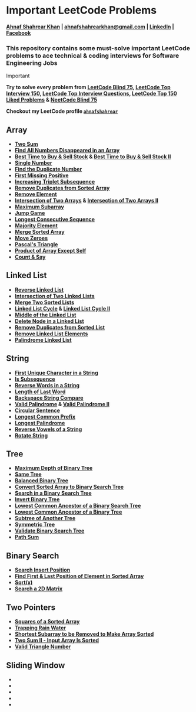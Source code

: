 # Important LeetCode Problems
**[Ahnaf Shahrear Khan](https://github.com/ahnafshahrear) | ahnafshahrearkhan@gmail.com | [LinkedIn](https://www.linkedin.com/in/ahnafshahrearkhan/) | [Facebook](https://www.facebook.com/ahnaf.shahrear.khan)**

### **This repository contains some must-solve important LeetCode problems to ace technical & coding interviews for Software Engineering Jobs**

> [!IMPORTANT]
> **Try to solve every problem from [LeetCode Blind 75](https://leetcode.com/studyplan/leetcode-75/), [LeetCode Top Interview 150](https://leetcode.com/studyplan/top-interview-150/), [LeetCode Top Interview Questions](https://leetcode.com/explore/interview/card/top-interview-questions-easy/), [LeetCode Top 150 Liked Problems](https://leetcode.com/studyplan/top-100-liked/) & [NeetCode Blind 75](https://github.com/ahnafshahrear/NeetCode-Blind-75)**

**Checkout my LeetCode profile [`ahnafshahrear`](https://leetcode.com/u/ahnafshahrear/)**



## Array
- **[Two Sum](https://leetcode.com/problems/two-sum/description/)**
- **[Find All Numbers Disappeared in an Array](https://leetcode.com/problems/find-all-numbers-disappeared-in-an-array/description/)**
- **[Best Time to Buy & Sell Stock](https://leetcode.com/problems/best-time-to-buy-and-sell-stock/description/) & [Best Time to Buy & Sell Stock II](https://leetcode.com/problems/best-time-to-buy-and-sell-stock-ii/description/)**
- **[Single Number](https://leetcode.com/problems/single-number/description/)**
- **[Find the Duplicate Number](https://leetcode.com/problems/find-the-duplicate-number/description/)**
- **[First Missing Positive](https://leetcode.com/problems/first-missing-positive/description/)**
- **[Increasing Triplet Subsequence](https://leetcode.com/problems/increasing-triplet-subsequence/description/)**
- **[Remove Duplicates from Sorted Array](https://leetcode.com/problems/remove-duplicates-from-sorted-array/description/)**
- **[Remove Element](https://leetcode.com/problems/remove-element/description/)**
- **[Intersection of Two Arrays](https://leetcode.com/problems/intersection-of-two-arrays/description/) & [Intersection of Two Arrays II](https://leetcode.com/problems/intersection-of-two-arrays-ii/description/)**
- **[Maximum Subarray](https://leetcode.com/problems/maximum-subarray/description/)**
- **[Jump Game](https://leetcode.com/problems/jump-game/description/)**
- **[Longest Consecutive Sequence](https://leetcode.com/problems/longest-consecutive-sequence/description/)**
- **[Majority Element](https://leetcode.com/problems/majority-element/description/)**
- **[Merge Sorted Array](https://leetcode.com/problems/merge-sorted-array/description/)**
- **[Move Zeroes](https://leetcode.com/problems/move-zeroes/description/)**
- **[Pascal's Triangle](https://leetcode.com/problems/pascals-triangle/description/)**
- **[Product of Array Except Self](https://leetcode.com/problems/product-of-array-except-self/description/)**
- **[Count & Say](https://leetcode.com/problems/count-and-say/description/)**



## Linked List
- **[Reverse Linked List](https://leetcode.com/problems/reverse-linked-list/description/)**
- **[Intersection of Two Linked Lists](https://leetcode.com/problems/intersection-of-two-linked-lists/description/)**
- **[Merge Two Sorted Lists](https://leetcode.com/problems/merge-two-sorted-lists/description/)**
- **[Linked List Cycle](https://leetcode.com/problems/linked-list-cycle/description/) & [Linked List Cycle II](https://leetcode.com/problems/linked-list-cycle-ii/description/)**
- **[Middle of the Linked List](https://leetcode.com/problems/middle-of-the-linked-list/description/)**
- **[Delete Node in a Linked List](https://leetcode.com/problems/delete-node-in-a-linked-list/description/)**
- **[Remove Duplicates from Sorted List](https://leetcode.com/problems/remove-duplicates-from-sorted-list/description/)**
- **[Remove Linked List Elements](https://leetcode.com/problems/remove-linked-list-elements/description/)**
- **[Palindrome Linked List](https://leetcode.com/problems/palindrome-linked-list/description/)**



## String
- **[First Unique Character in a String](https://leetcode.com/problems/first-unique-character-in-a-string/description/)**
- **[Is Subsequence](https://leetcode.com/problems/is-subsequence/description/)**
- **[Reverse Words in a String](https://leetcode.com/problems/reverse-words-in-a-string/description/)**
- **[Length of Last Word](https://leetcode.com/problems/length-of-last-word/description/)**
- **[Backspace String Compare](https://leetcode.com/problems/backspace-string-compare/description/)**
- **[Valid Palindrome](https://leetcode.com/problems/valid-palindrome/description/) & [Valid Palindrome II](https://leetcode.com/problems/valid-palindrome-ii/description/)**
- **[Circular Sentence](https://leetcode.com/problems/circular-sentence/description/)**
- **[Longest Common Prefix](https://leetcode.com/problems/longest-common-prefix/description/)**
- **[Longest Palindrome](https://leetcode.com/problems/longest-palindrome/description/)**
- **[Reverse Vowels of a String](https://leetcode.com/problems/reverse-vowels-of-a-string/description/)**
- **[Rotate String](https://leetcode.com/problems/rotate-string/description/)**



## Tree
- **[Maximum Depth of Binary Tree](https://leetcode.com/problems/maximum-depth-of-binary-tree/description/)**
- **[Same Tree](https://leetcode.com/problems/same-tree/description/)**
- **[Balanced Binary Tree](https://leetcode.com/problems/balanced-binary-tree/description/)**
- **[Convert Sorted Array to Binary Search Tree](https://leetcode.com/problems/convert-sorted-array-to-binary-search-tree/description/)**
- **[Search in a Binary Search Tree](https://leetcode.com/problems/search-in-a-binary-search-tree/description/)**
- **[Invert Binary Tree](https://leetcode.com/problems/invert-binary-tree/description/)**
- **[Lowest Common Ancestor of a Binary Search Tree](https://leetcode.com/problems/lowest-common-ancestor-of-a-binary-search-tree/description/)**
- **[Lowest Common Ancestor of a Binary Tree](https://leetcode.com/problems/lowest-common-ancestor-of-a-binary-tree/description/)**
- **[Subtree of Another Tree](https://leetcode.com/problems/subtree-of-another-tree/description/)**
- **[Symmetric Tree](https://leetcode.com/problems/symmetric-tree/description/)**
- **[Validate Binary Search Tree](https://leetcode.com/problems/validate-binary-search-tree/description/)**
- **[Path Sum](https://leetcode.com/problems/path-sum/description/)**



## Binary Search
- **[Search Insert Position](https://leetcode.com/problems/search-insert-position/description/)**
- **[Find First & Last Position of Element in Sorted Array](https://leetcode.com/problems/find-first-and-last-position-of-element-in-sorted-array/description/)**
- **[Sqrt(x)](https://leetcode.com/problems/sqrtx/description/)**
- **[Search a 2D Matrix](https://leetcode.com/problems/search-a-2d-matrix/description/)**



## Two Pointers
- **[Squares of a Sorted Array](https://leetcode.com/problems/squares-of-a-sorted-array/description/)**
- **[Trapping Rain Water](https://leetcode.com/problems/trapping-rain-water/description/)**
- **[Shortest Subarray to be Removed to Make Array Sorted](https://leetcode.com/problems/shortest-subarray-to-be-removed-to-make-array-sorted/description/)**
- **[Two Sum II - Input Array Is Sorted](https://leetcode.com/problems/two-sum-ii-input-array-is-sorted/description/)**
- **[Valid Triangle Number](https://leetcode.com/problems/valid-triangle-number/description/)**



## Sliding Window
- **[]()**
- **[]()**
- **[]()**
- **[]()**
- **[]()**

